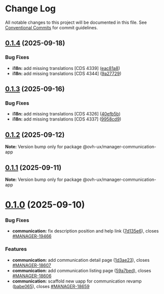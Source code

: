 # Change Log

All notable changes to this project will be documented in this file.
See [Conventional Commits](https://conventionalcommits.org) for commit guidelines.

## [0.1.4](https://github.com/ovh/manager/compare/@ovh-ux/manager-communication-app@0.1.3...@ovh-ux/manager-communication-app@0.1.4) (2025-09-18)


### Bug Fixes

* **i18n:** add missing translations [CDS 4339] ([eac81a8](https://github.com/ovh/manager/commit/eac81a87009357e682ec5d14a2a3f613391e3be9))
* **i18n:** add missing translations [CDS 4344] ([9a27729](https://github.com/ovh/manager/commit/9a277290d8896ef6c44c0abe880051cb76525849))





## [0.1.3](https://github.com/ovh/manager/compare/@ovh-ux/manager-communication-app@0.1.2...@ovh-ux/manager-communication-app@0.1.3) (2025-09-16)


### Bug Fixes

* **i18n:** add missing translations [CDS 4326] ([40efb5b](https://github.com/ovh/manager/commit/40efb5b051cbae9a311ec05b17c481db7fedac01))
* **i18n:** add missing translations [CDS 4337] ([9958cd9](https://github.com/ovh/manager/commit/9958cd95bb1e99068f2a59d5f621b4e9dbab1096))





## [0.1.2](https://github.com/ovh/manager/compare/@ovh-ux/manager-communication-app@0.1.1...@ovh-ux/manager-communication-app@0.1.2) (2025-09-12)

**Note:** Version bump only for package @ovh-ux/manager-communication-app





## [0.1.1](https://github.com/ovh/manager/compare/@ovh-ux/manager-communication-app@0.1.0...@ovh-ux/manager-communication-app@0.1.1) (2025-09-11)

**Note:** Version bump only for package @ovh-ux/manager-communication-app





# [0.1.0](https://github.com/ovh/manager/compare/@ovh-ux/manager-communication-app@0.0.0...@ovh-ux/manager-communication-app@0.1.0) (2025-09-10)


### Bug Fixes

* **communication:** fix description position and help link ([7d135e6](https://github.com/ovh/manager/commit/7d135e6c317ddb5e478caf2bb5249a1ec9313265)), closes [#MANAGER-19466](https://github.com/ovh/manager/issues/MANAGER-19466)


### Features

* **communication:** add communication detail page ([1d3ae23](https://github.com/ovh/manager/commit/1d3ae23c5a5cef5ceb49e5a724ca59649dd987c4)), closes [#MANAGER-18607](https://github.com/ovh/manager/issues/MANAGER-18607)
* **communication:** add communication listing page ([59a7bed](https://github.com/ovh/manager/commit/59a7bedb0d8deca32f118740b1ffc78e1e7f0c42)), closes [#MANAGER-18606](https://github.com/ovh/manager/issues/MANAGER-18606)
* **communication:** scaffold new uapp for communication revamp ([babe065](https://github.com/ovh/manager/commit/babe0650063c4ff344bf62c823a32de93ce7acb6)), closes [#MANAGER-18659](https://github.com/ovh/manager/issues/MANAGER-18659)
